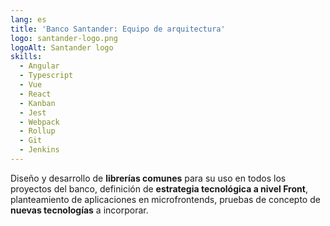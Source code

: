 ```yaml
---
lang: es
title: 'Banco Santander: Equipo de arquitectura'
logo: santander-logo.png
logoAlt: Santander logo
skills:
  - Angular
  - Typescript
  - Vue
  - React
  - Kanban
  - Jest
  - Webpack
  - Rollup
  - Git
  - Jenkins
---
```


Diseño y desarrollo de **librerías comunes** para su uso en todos los proyectos del banco, definición de **estrategia tecnológica a nivel Front**, planteamiento de aplicaciones en microfrontends, pruebas de concepto de **nuevas tecnologías** a incorporar.
